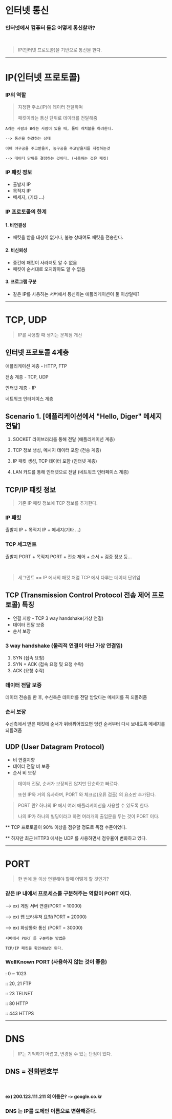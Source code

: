 # 인터넷 통신

### 인터넷에서 컴퓨터 둘은 어떻게 통신할까?

<br>

> IP(인터넷 프로토콜)을 기반으로 통신을 한다.

---

# IP(인터넷 프로토콜)

### IP의 역할
> 지정한 주소(IP)에 데이터 전달하며
> 
> 패킷이라는 통신 단위로 데이터를 전달해줌

    A라는 사람과 B라는 사람이 있을 때, 둘이 캐치볼을 하려한다.

    --> 통신을 하려하는 상태
    
    이때 야구공을 주고받을지, 농구공을 주고받을지를 지정하는것

    --> 데이터 단위를 결정하는 것이다. (사용하는 것은 패킷)

### IP 패킷 정보
- 출발지 IP
- 목적지 IP
- 메세지, (기타 ...)

### IP 프로토콜의 한계

#### 1. 비연결성
- 패킷을 받을 대상이 없거나, 불능 상태여도 패킷을 전송한다.

#### 2. 비신뢰성
  - 중간에 패킷이 사라져도 알 수 없음
  - 패킷이 순서대로 오지않아도 알 수 없음

#### 3. 프로그램 구분
  - 같은 IP를 사용하는 서버에서 통신하는 애플리케이션이 둘 이상일때?

---

# TCP, UDP

> IP를 사용할 때 생기는 문제점 개선


## 인터넷 프로토콜 4계층

애플리케이션 계층 - HTTP, FTP <br>

전송 계층 - TCP, UDP <br>

인터넷 계층 - IP <br>

네트워크 인터페이스 계층 <br>


## Scenario 1. [애플리케이션에서 "Hello, Diger" 메세지 전달]

1. SOCKET 라이브러리를 통해 전달 (애플리케이션 계층)

2. TCP 정보 생성, 메시지 데이터 포함 (전송 계층)

3. IP 패킷 생성, TCP 데이터 포함 (인터넷 계층)

4. LAN 카드를 통해 인터넷으로 전달 (네트워크 인터페이스 계층)


## TCP/IP 패킷 정보
> 기존 IP 패킷 정보에 TCP 정보를 추가한다.

### IP 패킷

출발지 IP + 목적지 IP + 메세지(기타 ...)


### TCP 세그먼트

출발지 PORT + 목적지 PORT + 전송 제어 + 순서 + 검증 정보 등...

<br>

> 세그먼트 == IP 에서의 패킷 처럼 TCP 에서 다루는 데이터 단위임

## TCP (Transmission Control Protocol 전송 제어 프로토콜) 특징

- 연결 지향 - TCP 3 way handshake(가상 연결)
- 데이터 전달 보증
- 순서 보장

### 3 way handshake (물리적 연결이 아닌 가상 연결임)

1. SYN (접속 요청)
2. SYN + ACK (접속 요청 및 요청 수락)
3. ACK (요청 수락)

### 데이터 전달 보증

데이터 전송을 한 후, 수신측은 데이터를 전달 받았다는 메세지를 꼭 되돌려줌

### 순서 보장

수신측에서 받은 패킷에 순서가 뒤바뀌어있으면 엉킨 순서부터 다시 보내도록 메세지를 되돌려줌

## UDP (User Datagram Protocol)

- 비 연결지향
- 데이터 전달 비 보증
- 순서 비 보장

> 데이터 전달, 순서가 보장되진 않지만 단순하고 빠르다.
> 
> 또한 IP와 거의 유사하며, PORT 와 체크섬(오류 검출) 의 요소만 추가된다.

> PORT 란? 하나의 IP 에서 여러 애플리케이션을 사용할 수 있도록 한다.
> 
> 나의 IP가 하나의 빌딩이라고 하면 여러개의 출입문을 두는 것이 PORT 이다.


** TCP 프로토콜이 90% 이상을 점유할 정도로 독점 수준이었다.

** 하지만 최근 HTTP3 에서는 UDP 를 사용하면서 점유율이 변화하고 있다.

---

# PORT

> 한 번에 둘 이상 연결해야 할때 어떻게 할 것인가?

### 같은 IP 내에서 프로세스를 구분해주는 역할이 PORT 이다.

--> ex) 게임 서버 연결(PORT = 10000)

--> ex) 웹 브라우저 요청(PORT = 20000)

--> ex) 화상통화 통신 (PORT = 30000)

    서버에서 PORT 를 구분하는 방법은
        
    TCP/IP 패킷을 확인해보면 된다.


### WellKnown PORT (사용하지 않는 것이 좋음)
: 0 ~ 1023

:: 20, 21 FTP

:: 23 TELNET

:: 80 HTTP

:: 443 HTTPS

---

# DNS

> IP는 기억하기 어렵고, 변경될 수 있는 단점이 있다.

## DNS = 전화번호부

<br>

#### ex) 200.123.111.211 의 이름은? -> google.co.kr

### DNS 는 IP를 도메인 이름으로 변환해준다.